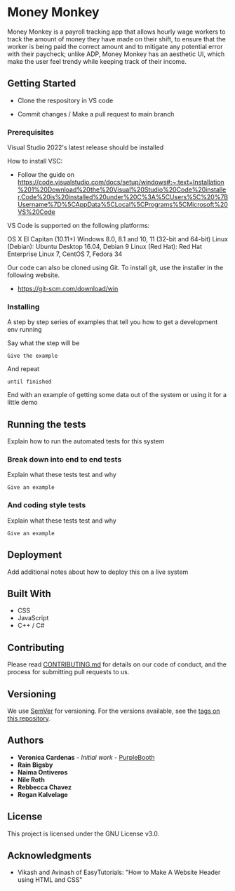# Money Monkey 

Money Monkey is a payroll tracking app that allows hourly wage workers to track the amount of money they have made on their shift, to ensure that the worker is being paid the correct amount and to mitigate any potential error with their paycheck; unlike ADP, Money Monkey has an aesthetic UI, which make the user feel trendy while keeping track of their income. 


## Getting Started

* Clone the respository in VS code

* Commit changes / Make a pull request to main branch



### Prerequisites
Visual Studio 2022's latest release should be installed

 
How to install VSC:
  * Follow the guide on     https://code.visualstudio.com/docs/setup/windows#:~:text=Installation%201%20Download%20the%20Visual%20Studio%20Code%20installer,Code%20is%20installed%20under%20C%3A%5CUsers%5C%20%7BUsername%7D%5CAppData%5CLocal%5CPrograms%5CMicrosoft%20VS%20Code


VS Code is supported on the following platforms:

OS X El Capitan (10.11+)
Windows 8.0, 8.1 and 10, 11 (32-bit and 64-bit)
Linux (Debian): Ubuntu Desktop 16.04, Debian 9
Linux (Red Hat): Red Hat Enterprise Linux 7, CentOS 7, Fedora 34

Our code can also be cloned using Git. To install git, use the installer in the following website.
* https://git-scm.com/download/win

### Installing

A step by step series of examples that tell you how to get a development env running

Say what the step will be

```
Give the example
```

And repeat

```
until finished
```

End with an example of getting some data out of the system or using it for a little demo

## Running the tests

Explain how to run the automated tests for this system

### Break down into end to end tests

Explain what these tests test and why

```
Give an example
```

### And coding style tests

Explain what these tests test and why

```
Give an example
```

## Deployment

Add additional notes about how to deploy this on a live system

## Built With
* CSS
* JavaScript
* C++ / C#


## Contributing

Please read [CONTRIBUTING.md](https://gist.github.com/PurpleBooth/b24679402957c63ec426) for details on our code of conduct, and the process for submitting pull requests to us.

## Versioning

We use [SemVer](http://semver.org/) for versioning. For the versions available, see the [tags on this repository](https://github.com/your/project/tags). 

## Authors
* **Veronica Cardenas** - *Initial work* - [PurpleBooth](https://github.com/PurpleBooth)
* **Rain Bigsby**
* **Naima Ontiveros**
* **Nile Roth**
* **Rebbecca Chavez**
* **Regan Kalvelage**



## License
This project is licensed under the GNU License v3.0.

## Acknowledgments
* Vikash and Avinash of EasyTutorials: "How to Make A Website Header using HTML and CSS"

